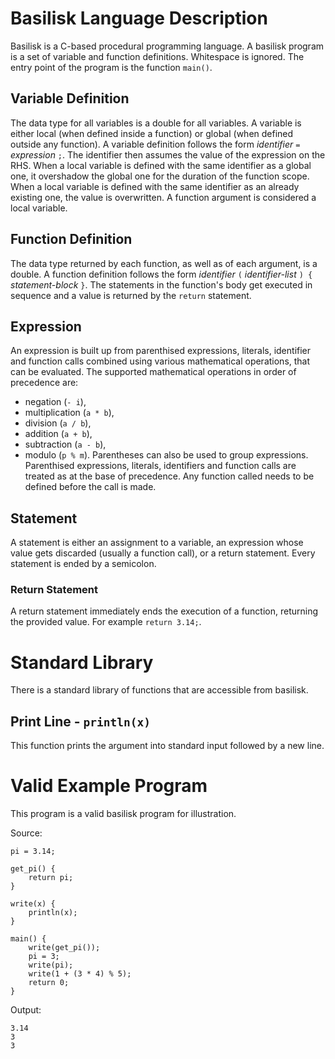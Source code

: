 # Basilisk Language Description
Basilisk is a C-based procedural programming language.
A basilisk program is a set of variable and function definitions.
Whitespace is ignored.
The entry point of the program is the function `main()`.

## Variable Definition
The data type for all variables is a double for all variables.
A variable is either local (when defined inside a function) or global (when defined outside any function).
A variable definition follows the form _identifier_ `=` _expression_ `;`.
The identifier then assumes the value of the expression on the RHS.
When a local variable is defined with the same identifier as a global one, it overshadow the global one for the duration of the function scope.
When a local variable is defined with the same identifier as an already existing one, the value is overwritten.
A function argument is considered a local variable.

## Function Definition
The data type returned by each function, as well as of each argument, is a double.
A function definition follows the form _identifier_ `(` _identifier-list_ `) {` _statement-block_ `}`.
The statements in the function's body get executed in sequence and a value is returned by the `return` statement.

## Expression
An expression is built up from parenthised expressions, literals, identifier and function calls combined using various mathematical operations, that can be evaluated.
The supported mathematical operations in order of precedence are:
- negation (`- i`),
- multiplication (`a * b`),
- division (`a / b`),
- addition (`a + b`),
- subtraction (`a - b`),
- modulo (`p % m`).
Parentheses can also be used to group expressions.
Parenthised expressions, literals, identifiers and function calls are treated as at the base of precedence.
Any function called needs to be defined before the call is made.

## Statement
A statement is either an assignment to a variable, an expression whose value gets discarded (usually a function call), or a return statement.
Every statement is ended by a semicolon.

### Return Statement
A return statement immediately ends the execution of a function, returning the provided value.
For example `return 3.14;`.

# Standard Library
There is a standard library of functions that are accessible from basilisk.

## Print Line - `println(x)`
This function prints the argument into standard input followed by a new line.

# Valid Example Program
This program is a valid basilisk program for illustration.

Source:
```
pi = 3.14;

get_pi() {
    return pi;
}

write(x) {
    println(x);
}

main() {
    write(get_pi());
    pi = 3;
    write(pi);
    write(1 + (3 * 4) % 5);
    return 0;
}
```

Output:
```
3.14
3
3
```
